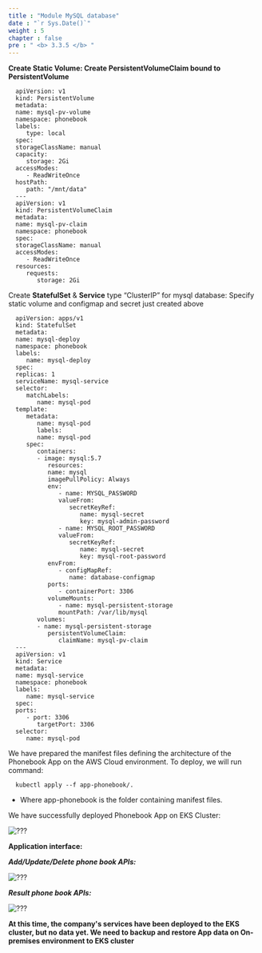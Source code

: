 ```yaml
---
title : "Module MySQL database"
date : "`r Sys.Date()`"
weight : 5
chapter : false
pre : " <b> 3.3.5 </b> "
---
```


**Create Static Volume: Create PersistentVolumeClaim bound to PersistentVolume**

      apiVersion: v1
      kind: PersistentVolume
      metadata:
      name: mysql-pv-volume
      namespace: phonebook
      labels:
         type: local
      spec:
      storageClassName: manual
      capacity:
         storage: 2Gi
      accessModes:
         - ReadWriteOnce
      hostPath:
         path: "/mnt/data"
      ---
      apiVersion: v1
      kind: PersistentVolumeClaim
      metadata:
      name: mysql-pv-claim
      namespace: phonebook
      spec:
      storageClassName: manual
      accessModes:
         - ReadWriteOnce
      resources:
         requests:
            storage: 2Gi

Create **StatefulSet** & **Service** type “ClusterIP” for mysql database: Specify static volume and configmap and secret just created above

      apiVersion: apps/v1
      kind: StatefulSet
      metadata:
      name: mysql-deploy
      namespace: phonebook
      labels:
         name: mysql-deploy
      spec:
      replicas: 1
      serviceName: mysql-service
      selector:
         matchLabels:
            name: mysql-pod
      template:
         metadata:
            name: mysql-pod
            labels:
            name: mysql-pod
         spec: 
            containers:
            - image: mysql:5.7
               resources:
               name: mysql
               imagePullPolicy: Always
               env:
                  - name: MYSQL_PASSWORD
                  valueFrom:
                     secretKeyRef:
                        name: mysql-secret
                        key: mysql-admin-password
                  - name: MYSQL_ROOT_PASSWORD
                  valueFrom:
                     secretKeyRef:
                        name: mysql-secret
                        key: mysql-root-password
               envFrom:
                  - configMapRef:
                     name: database-configmap
               ports:
                  - containerPort: 3306
               volumeMounts:
                  - name: mysql-persistent-storage
                  mountPath: /var/lib/mysql
            volumes:
            - name: mysql-persistent-storage
               persistentVolumeClaim:
                  claimName: mysql-pv-claim
      ---
      apiVersion: v1
      kind: Service
      metadata:
      name: mysql-service
      namespace: phonebook
      labels:
         name: mysql-service
      spec:
      ports:
         - port: 3306
            targetPort: 3306
      selector:
         name: mysql-pod


We have prepared the manifest files defining the architecture of the Phonebook App on the AWS Cloud environment. To deploy, we will run command: 

      kubectl apply --f app-phonebook/. 

   -  Where app-phonebook is the folder containing manifest files. 

We have successfully deployed Phonebook App on EKS Cluster:

![???](/images/003.5-k8s-app/4.png)

**Application interface:**

**_Add/Update/Delete phone book APIs:_**

![???](/images/003.5-k8s-app/5.png)

**_Result phone book APIs:_**

![???](/images/003.5-k8s-app/6.png)

**At this time, the company's services have been deployed to the EKS cluster, but no data yet. We need to backup and restore App data on On-premises environment to EKS cluster**